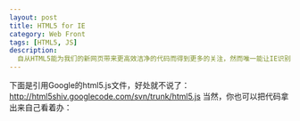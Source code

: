 ```yaml
---
layout: post
title: HTML5 for IE
category: Web Front
tags: [HTML5, JS]
description:
  自从HTML5能为我们的新网页带来更高效洁净的代码而得到更多的关注，然而唯一能让IE识别那些新元素的途径是使用HTML5 shiv,感谢remy sharp为我们提供了这个迷你脚本来解决IE支持HTML5的问题。
---
```

下面是引用Google的html5.js文件，好处就不说了：
    http://html5shiv.googlecode.com/svn/trunk/html5.js
当然，你也可以把代码拿出来自己看着办：
<pre>
</pre>